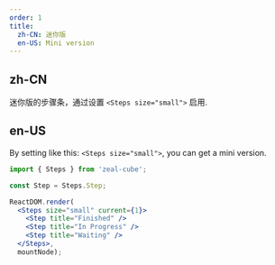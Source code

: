 ```yaml
---
order: 1
title:
  zh-CN: 迷你版
  en-US: Mini version
---
```


## zh-CN

迷你版的步骤条，通过设置 `<Steps size="small">` 启用.

## en-US

By setting like this: `<Steps size="small">`, you can get a mini version.

````jsx
import { Steps } from 'zeal-cube';

const Step = Steps.Step;

ReactDOM.render(
  <Steps size="small" current={1}>
    <Step title="Finished" />
    <Step title="In Progress" />
    <Step title="Waiting" />
  </Steps>,
  mountNode);
````
